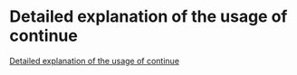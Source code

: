 # Detailed explanation of the usage of continue
[Detailed explanation of the usage of continue](https://aiwithcloud.com/2022/09/19/detailed_explanation_of_the_usage_of_continue/)